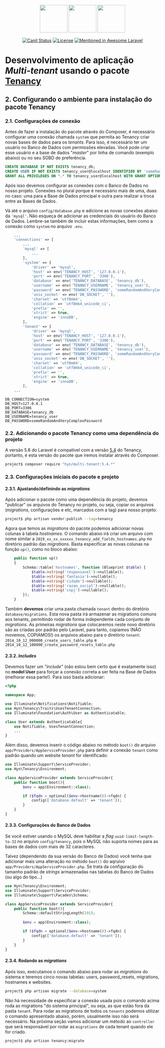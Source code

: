 <p align="center">
<img src="https://upload.wikimedia.org/wikipedia/commons/thumb/9/9a/Laravel.svg/1200px-Laravel.svg.png" width="90">
<img src="https://cdn3.iconfinder.com/data/icons/ui-icons-5/16/plus-small-01-512.png" width="90">
<img src="https://avatars1.githubusercontent.com/u/33319474?s=400&v=4" width="90">
</p>

<p align="center">
<a href="https://travis-ci.org/laravel/framework"><img src="https://travis-ci.org/laravel/framework.svg" alt="Canil Status"></a>
<a href="https://packagist.org/packages/laravel/framework"><img src="https://poser.pugx.org/laravel/framework/license.svg" alt="License"></a>
<a href="https://packagist.org/packages/laravel/framework"><img src="https://awesome.re/mentioned-badge.svg" alt="Mentioned in Awesome Laravel"></a>
</p>

# Desenvolvimento de aplicação _Multi-tenant_ usando o pacote [Tenancy](https://tenancy.dev/)

## 2. Configurando o ambiente para instalação do pacote Tenancy<a name="sec2"></a>
### 2.1. Configurações de conexão
Antes de fazer a instalação do pacote através do Composer, é necessário configurar uma conexão chamada `system` que permita ao Tenancy criar novas bases de dados para os _tenants_. Para isso, é necessário ter um usuário no Banco de Dados com permissões elevadas.
Você pode criar esse usuário e a base de dados "_master_" por linha de comando (exemplo abaixo) ou no seu SGBD de preferência.

```sql
CREATE DATABASE IF NOT EXISTS tenancy_db;
CREATE USER IF NOT EXISTS tenancy_user@localhost IDENTIFIED BY 'someRandomAndVeryComplexPassword';
GRANT ALL PRIVILEGES ON *.* TO tenancy_user@localhost WITH GRANT OPTION;
```
Após isso devemos configurar as conexões com o Banco de Dados no nosso projeto. Conexões no plural porque é necessário mais de uma, duas no caso: uma para a Base de Dados principal e outra para realizar a troca entre as Bases de Dados.

Vá até o arquivo `config/database.php` e adicione as novas conexões abaixo da `'mysql'`. Não esqueça de adicionar as credenciais do usuário do Banco de Dados. Lembre-se também de incluir estas informações, bem como a conexão como `system` no arquivo `.env`.

```php
    ...
    'connections' => [
        ...
        'mysql' => [
            ...
        ],
        'system' => [
            'driver' => 'mysql',
            'host' => env('TENANCY_HOST', '127.0.0.1'),
            'port' => env('TENANCY_PORT', '3306'),
            'database' => env('TENANCY_DATABASE', 'tenancy_db'),
            'username' => env('TENANCY_USERNAME', 'tenancy_user'),
            'password' => env('TENANCY_PASSWORD', 'someRandomAndVeryComplexPassword'),
            'unix_socket' => env('DB_SOCKET', ''),
            'charset' => 'utf8mb4',
            'collation' => 'utf8mb4_unicode_ci',
            'prefix' => '',
            'strict' => true,
            'engine' => 'innoDB',
        ],
        'tenant' => [
            'driver' => 'mysql',
            'host' => env('TENANCY_HOST', '127.0.0.1'),
            'port' => env('TENANCY_PORT', '3306'),
            'database' => env('TENANCY_DATABASE', 'tenancy_db'),
            'username' => env('TENANCY_USERNAME', 'tenancy_user'),
            'password' => env('TENANCY_PASSWORD', 'someRandomAndVeryComplexPassword'),
            'unix_socket' => env('DB_SOCKET', ''),
            'charset' => 'utf8mb4',
            'collation' => 'utf8mb4_unicode_ci',
            'prefix' => '',
            'strict' => true,
            'engine' => 'innoDB',
        ],
    ...
```

```
DB_CONNECTION=system
DB_HOST=127.0.0.1
DB_PORT=3306
DB_DATABASE=tenancy_db
DB_USERNAME=tenancy_user
DB_PASSWORD=someRandomAndVeryComplexPassword
```

### 2.2. Adicionando o pacote Tenancy como uma dependência do projeto
A versão 5.8 do Laravel é compatível com a versão [5.4](https://tenancy.dev/docs/hyn/5.4) do Tenancy, portanto, é esta versão do pacote que iremos instalar através do Composer.
```sh
project$ composer require "hyn/multi-tenant:5.4.*"
```
### 2.3. Configurações iniciais do pacote e projeto
#### 2.3.1. Ajustando/definindo as _migrations_
Após adicionar o pacote como uma dependência do projeto, devemos "publicar" os arquivos do Tenancy no projeto, ou seja, copiar os arquivos (_migrations_, configurações e etc, marcados com a tag) para nosso projeto:
```sh
project$ php artisan vendor:publish --tag=tenancy
```
Agora que temos as _migrations_ do pacote podemos adicionar novas colunas à tabela _hostnames_. O comando abaixo irá criar um arquivo com nome similar a `2019_xx_xx_xxxxxx_tenancy_add_fields_hostnames.php` no diretório padrão das _migrations_. Basta especificar as novas colunas na função `up()`, como no bloco abaixo:
```php
    public function up()
    {
        Schema::table('hostnames', function (Blueprint $table) {
            $table->string('responsavel')->nullable();
            $table->string('fantasia')->nullable();
            $table->string('cidade')->nullable();
            $table->string('razao_social')->nullable();
            $table->string('cnpj')->nullable();
        });
    }
```
Também **devemos** criar uma pasta chamada `tenant` dentro do diretório `database/migrations`. Esta nova pasta irá armazenar as migrations comuns aos tenants, permitindo rodar de forma independente cada conjunto de _migrations_. As primeiras _migrations_ que colocaremos neste novo diretório são as criadas por padrão pelo Laravel, para tanto, copiamos (NÃO movemos, COPIAMOS!) os arquivos abaixo para o diretório `tenant`:
`2014_10_12_000000_create_users_table.php` e `2014_10_12_100000_create_password_resets_table.php`

#### 2.3.2. _Includes_
Devemos fazer um _"include"_ (não estou bem certo que é exatamente isso) no **model User** para forçar a conexão correta a ser feita na Base de Dados (melhorar essa parte!). Para isso basta adicionar:
```php
<?php

namespace App;

use Illuminate\Notifications\Notifiable;
use Hyn\Tenancy\Traits\UsesTenantConnection;
use Illuminate\Foundation\Auth\User as Authenticatable;

class User extends Authenticatable{
    use Notifiable, UsesTenantConnection;
    ...
}

```
Além disso, devemos inserir o código abaixo no método `boot()` do arquivo `app/Providers/AppServiceProvider.php` para definir a conexão `tenant` como padrão quando um website _tenant_ for identificado:
```php
use Illuminate\Support\ServiceProvider;
use Hyn\Tenancy\Environment;

class AppServiceProvider extends ServiceProvider{
    public function boot(){        
        $env = app(Environment::class);

        if ($fqdn = optional($env->hostname())->fqdn) {
            config(['database.default' => 'tenant']);
        }
    }
}
```

#### 2.3.3. Configurações do Banco de Dados
Se você estiver usando o MySQL deve habilitar a _flag_ `uuid-limit-length-to-32` no arquivo `config/tenancy`, pois o MySQL não suporta nomes para as bases de dados com mais de 32 caracteres.

Talvez (dependendo da sua versão do Banco de Dados) você tenha que adicionar mais uma alteração no método `boot()` do aqruivo `app/Providers/AppServiceProvider.php`. Se trata da configuração do tamanho padrão de _strings_ armazenadas nas tabelas do Banco de Dados (ou algo do tipo...)
```php
use Hyn\Tenancy\Environment;
use Illuminate\Support\ServiceProvider;
use Illuminate\Support\Facades\Schema;

class AppServiceProvider extends ServiceProvider{
    public function boot(){
        Schema::defaultStringLength(191);
        
        $env = app(Environment::class);

        if ($fqdn = optional($env->hostname())->fqdn) {
            config(['database.default' => 'tenant']);
        }
    }
}
```
#### 2.3.4. Rodando as _migrations_
Após isso, executamos o comando abaixo para rodar as _migrations_ do sistema e teremos cinco novas tabelas: users, password_resets, migrations, hostnames e websites.
```sh
project$ php artisan migrate --database=system
```
Não há necessidade de especificar a conexão usada pois o comando acima roda as migrations "do sistema principal", ou seja, as que estão fora da pasta `tenant`. Para rodar as migrations de todos os `tenants` podemos utilizar o comando apresentado abaixo, porém, usualmente isso não será necessário. Na próxima seção vamos adicionar um método ao `controller` que será responsável por rodar as `migrations` de cada tenant quando ele for criado.
```sh
project$ php artisan tenancy:migrate
```
